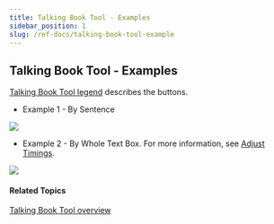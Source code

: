 ```yaml
---
title: Talking Book Tool - Examples
sidebar_position: 1
slug: /ref-docs/talking-book-tool-example
---
```


## Talking Book Tool - Examples

[Talking Book Tool legend](Talking_Book_Tool_legend.md) describes the buttons.

-   Example 1 - By Sentence
    

![](/ref-docs-assets/images/Tasks/Edit_tasks/Record_Audio/TalkingBookAudioBySentence75Percent.png)

-   Example 2 - By Whole Text Box. For more information, see [Adjust Timings](Adjust_Timings.md).
    

![](/ref-docs-assets/images/Tasks/Edit_tasks/Record_Audio/TalkingBookAudioWholeTextBox75Percent.png)

#### Related Topics

[Talking Book Tool overview](Talking_Book_Tool_overview.md)